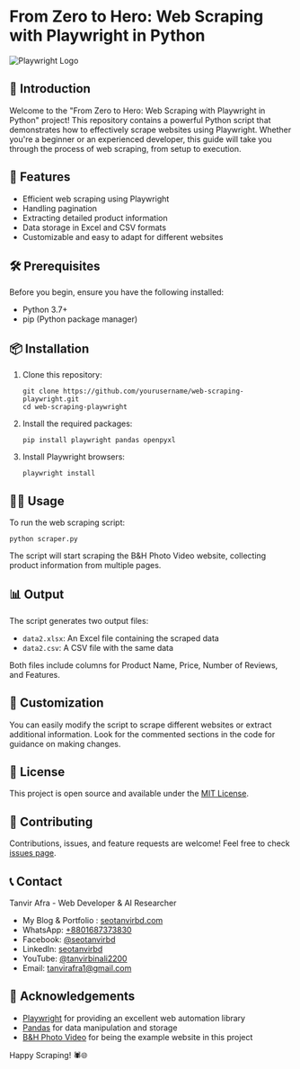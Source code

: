 # From Zero to Hero: Web Scraping with Playwright in Python

![Playwright Logo](https://playwright.dev/img/playwright-logo.svg)

## 🚀 Introduction

Welcome to the "From Zero to Hero: Web Scraping with Playwright in Python" project! This repository contains a powerful Python script that demonstrates how to effectively scrape websites using Playwright. Whether you're a beginner or an experienced developer, this guide will take you through the process of web scraping, from setup to execution.

## 🌟 Features

- Efficient web scraping using Playwright
- Handling pagination
- Extracting detailed product information
- Data storage in Excel and CSV formats
- Customizable and easy to adapt for different websites

## 🛠️ Prerequisites

Before you begin, ensure you have the following installed:
- Python 3.7+
- pip (Python package manager)

## 📦 Installation

1. Clone this repository:
   ```
   git clone https://github.com/yourusername/web-scraping-playwright.git
   cd web-scraping-playwright
   ```

2. Install the required packages:
   ```
   pip install playwright pandas openpyxl
   ```

3. Install Playwright browsers:
   ```
   playwright install
   ```

## 🏃‍♂️ Usage

To run the web scraping script:

```
python scraper.py
```

The script will start scraping the B&H Photo Video website, collecting product information from multiple pages.

## 📊 Output

The script generates two output files:
- `data2.xlsx`: An Excel file containing the scraped data
- `data2.csv`: A CSV file with the same data

Both files include columns for Product Name, Price, Number of Reviews, and Features.

## 🧰 Customization

You can easily modify the script to scrape different websites or extract additional information. Look for the commented sections in the code for guidance on making changes.

## 📝 License

This project is open source and available under the [MIT License](LICENSE).

## 🤝 Contributing

Contributions, issues, and feature requests are welcome! Feel free to check [issues page](https://github.com/yourusername/web-scraping-playwright/issues).

## 📞 Contact

Tanvir Afra - Web Developer & AI Researcher

- My Blog & Portfolio : [seotanvirbd.com](https://seotanvirbd.com/)
- WhatsApp: [+8801687373830](https://api.whatsapp.com/send?phone=8801687373830)
- Facebook: [@seotanvirbd](https://www.facebook.com/seotanvirbd)
- LinkedIn: [seotanvirbd](https://www.linkedin.com/in/seotanvirbd/)
- YouTube: [@tanvirbinali2200](https://www.youtube.com/@tanvirbinali2200)
- Email: tanvirafra1@gmail.com

## 🙏 Acknowledgements

- [Playwright](https://playwright.dev/) for providing an excellent web automation library
- [Pandas](https://pandas.pydata.org/) for data manipulation and storage
- [B&H Photo Video](https://www.bhphotovideo.com/) for being the example website in this project

Happy Scraping! 🕷️🌐
